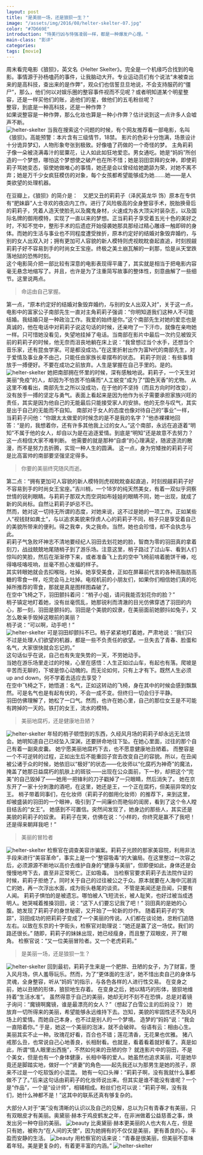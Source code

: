 ```yaml
---
layout: post
title: "是美丽一场，还是狼狈一生？"
image: "/assets/img/2016/08/helter-skelter-07.jpg"
color: "#7D669E"
introduction: "恃美行凶与恃强凌弱一样，都是一种爆发户心理。"
main-class: "影评"
categories: 
tags: [movie]
---
```


周末看完电影《狼狈》，英文名《Helter Skelter》。完全是一个机缘巧合找到的电影。事情源于孙杨嗑药的事件，让我脑动大开。专业运动员们有个说法“未被查出来的是高科技，查出来的是作弊”，观众们也信誓旦旦地说，不会支持服药的“僵尸”，那么，他们何以对娱乐圈的整容事件视而不见呢？或者明知道某个明星整容，还是一样买他们的账，追他们的星，做他们的五毛粉丝呢？  
整容，到底是一种高科技，还是一种作弊？  
如果说整容是一种作弊，那么化妆也算是一种小作弊？估计说到这一点许多人会嘘声不断。  
![helter-skelter](/assets/img/2016/08/helter-skelter-02.jpg)
当我在搜索这个问题的时候，有个网友推荐看一部电影，名叫《狼狈》。高能预警：本片含有三级情节，18禁。
 影片的色彩十分饱满，场景设计十分诡异梦幻，人物形象夸张到极致。好像嗑了药做的一个奇怪的梦。
 主角莉莉子像一朵被浇满毒汁的罂粟花，让人如此如狂地爱恋。男女通吃。她是“妈妈”所创造的一个梦想，哪怕这个梦想使之破产也在所不惜；她是羽田崇拜的女神，即使莉莉子骂她变态，驱使她做唯心的事情，她还是会以曾经给她跪舔为荣，对她不离不弃；她是万千少女疯狂模仿的对象，每个女孩都希望能够成为她.......她——是人类欲望的处理机器。

在豆瓣上，《狼狈》的简介是：　又肥又丑的莉莉子（泽尻英龙华 饰）原本在专供有“肥妹廦”人士寻欢的夜店内工作。进行了风险极高的全身整容手术，脱胎换骨后的莉莉子，凭着人造天使脸孔以及魔鬼身材，火速成为各大顶尖时装杂志，以及国际名牌的御用模特，实现了一直以来的梦想。正当莉莉子享受着五光十色的美好之时，不知不觉中，整形手术的后遗症开始侵袭她那具那经过精心雕琢一触即碎的身体。而她的生活与事业也不同程度遭受挫折，原本约定好的结婚对象毁弃婚约，与别的女人出双入对；拥有更加可人容貌的新人模特则虎视眈眈奋起直追，时刻觊觎莉莉子好不容易到手的时尚女王宝座。终极之美土崩瓦解的一刹那，恰是从天堂跌落地狱的恐怖时刻。  
这个电影简介把一部比较有深意的电影表现得平庸了，其实就是相当于把电影内容毫无悬念地缩写了。并且，也许是为了注重简写故事的整体性，刻意曲解了一些细节。这里说两点。
> 
> 命运由自己掌握。
> 
第一点，“原本约定好的结婚对象毁弃婚约，与别的女人出双入对”，关于这一点，电影中的富家公子南部先生一直对主角莉莉子强调：“你明知道我们这种人不可能结婚。我结婚只是一种政治工作。我爱的始终是你。”这个南部先生对她的爱恋也是真诚的，他在电话中对莉莉子说这句话的时候，还亲吻了一下汗巾，就像在亲吻她一样。只可惜她没看见，失望地挂掉了电话。当南部在影片中最后一次约见被毁灭前的莉莉子的时候，他无奈而沮丧地躺在床上说：“我曾想过当个水手，还想当个音乐家，还有昆虫学家。可是都没成功。”在这里折射出作为富N代的南部先生，对于爱情及事业身不由己，只能任由家族长辈摆布的状态。
莉莉子则说：有些事情放手一搏便好。不要在成功之前放弃。人生是掌握在自己手里的。是的。
![helter-skelter](/assets/img/2016/08/helter-skelter-06.jpg)
她把南部拥在怀里的时候，深有感触地说。莉莉子，一个天生对美丽“免疫”的人，却因为不怕苦不怕痛而“人工蜕变”成为了“国色天香”的尤物。
从这里不难看出，南部先生之所以没成功，在于他的不坚持（而且方向时时改变），没有放手一搏的坚定与勇气。表面上看起来是因为他作为长子需要承担家族兴旺的责任，其实是因为他自己的无能最后只能接受家人的安排。他的无奈与叹气，其实是出于自己的无能而不自知。
南部对于女人的态度也像对待自己的“事业”一样，当莉莉子问他：“你跟太太做爱的时候念的是不是我的名字？”他赤裸裸地回答：“是的，我想着你，还有许多其他我上过的女人。”这个南部，永远在追逐着“明知”不属于他的女人，却自以为是在追逐爱情。到底是“明知”还是故意不去努力？这一点相信大家不难判断。
他需要的就是那种“自虐”的心理满足，随波逐流的散漫，而不是努力去折腾，实现一种人生的圆满。
这一点，身为穷矮挫的莉莉子可是比高富帅的南部要坚强坚定得多。
> 
> 你要的美丽终究随风而逝。
> 
第二点：“拥有更加可人容貌的新人模特则虎视眈眈奋起直追，时刻觊觎莉莉子好不容易到手的时尚女王宝座。”吉川梢，一个18岁的纯天然美女，有着一双似乎洞察世情的锐利眼睛。与莉莉子那双大而空洞如布娃娃的眼睛不同，她一出现，就成了新的风尚标。自然让莉莉子妒忌不已。  
然而，她对这一切持无所谓的态度，对她来说，这不过是她的一项工作。正如某些人“视钱财如粪土”，与以追求美貌来俘虏人心的莉莉子不同，梢子只是享受着自己的美貌所带来的便利。得之我幸，失之我命。当然，她也会珍惜，却不会执念与此。  
莉莉子气急败坏神志不清地要经纪人羽田去划花她的脸，智商为零的羽田真的拿着刻刀，战战兢兢地尾随梢子到了游乐场。注意这里，梢子路过了过山车、看到人们惊叫的笑脸，然后在渐渐停下来，或者准备飞上去的空中飞椅前啃着脆饼干棒，吃得咯吱咯吱响，丝毫不担心发福的样子。  
其实转眼她就会去扣喉咙，吐掉。她享受美食，正如在屏幕前代言的各种高脂肪高糖的零食一样，吃完会马上吐掉。电视机前的小朋友们，如果你们相信她们真的吃掉所推荐的零食，那就是真是图样图森破了。  
在空中飞椅之下，羽田颤抖着问：“梢子小姐，请问我能否划花你的脸？”  
梢子镇定地盯着她，没有丝毫慌乱，她那锐利而清澈的目光仿佛穿透了羽田的内心，那一刻，羽田是颤抖的。羽田是个美貌的奴隶，在美丽面前她颤抖如兔子，又怎么敢亲手毁掉这眼前的美丽？  
梢子说：“可以啊，动手吧！”  
![helter-skelter](/assets/img/2016/08/helter-skelter-01.jpg)
可是羽田却颤抖不已。梢子紧紧地盯着她，严肃地说：“我们只不过是处理人们欲望的机器，都是一些不负责任的欲望。一旦失去了青春、脸蛋和名气，大家很快就会忘记的。”  
这句话似乎在说，自己也有失宠失势的一天，不劳她动手。  
当她在游乐场里走过的时候，心里在感悟：人生正如过山车，有起也有落。爬坡是辛苦而无聊的，下坡是惊心动魄的。而无论如何，只有上才有下。既然人生必须up and down，何不学着去适应去享受？  
在空中飞椅之下，她悟道：名气，正如这转动的飞椅，身在其中的时候会感到飘飘然。可是名气也是有起有伏的，不会一成不变。但终归一切会归于平静。  
羽田仿佛理解了，她松了一口气。然而，也许在她心里，自己的那位女王是不可能有跨掉的一天的。铁打的女王，流水的模特。  
> 
> 美丽地腐朽，还是健康地丑陋？
> 
![helter-skelter](/assets/img/2016/08/helter-skelter-05.jpg)
年轻的梢子顿悟到的东西，久经风月场的莉莉子却永远无法领会。她明知道自己已经坠入深渊，还要拼命地往下坠。在她心里面，过往的那个自己有着一副臭皮囊。
她宁愿美丽地腐朽下去，也不愿意健康地丑陋着。
而整容是一个不可逆转的过程，正如出生后不能重回子宫去改变自己的容貌。所以，在丑闻被公诸于众的时候，她依旧以“极好”的状态——化妆师以“化腐朽为神奇”的魔法，掩盖了她那日益腐朽的肌肤上的斑驳——出现在公众面前，下一秒，却把这个“完美”的自己毁掉了——她用一把锋利的刀子戳掉了一只眼睛，然后消失了。
她在京东开了一家十分刺激的酒吧，在这里，她还是王，一个正在腐朽，但美丽异常的女王。
梢子带着同事们，在化妆师（莉莉子的御用化妆师）的推荐下，来到这里，却被盛装的羽田的一个眼神，吸引到了一间廉价而艳俗的闺房，看到了这个令人瞠目结舌的“女王”。
她感到不可置信。突然间发现了，她身边的那些人，其实还是美貌的莉莉子的奴隶。
莉莉子在笑，仿佛在说：“小样的，你终究是赢不了我吧！还是得来朝拜我吧！”
> 
> 美丽的冒险者
> 
![helter-skelter](/assets/img/2016/08/helter-skelter-04.jpg)
检察官在调查美容诈骗案。莉莉子光顾的那家美容院，利用非法手段来进行“美容革命”，事实上是一个“整容吸毒”的大骗局。在这里整过一次容之后，必须源源不断地以高价去维护自身的“健康与美丽”，但即便如此，身体还是会慢慢地垮下去，直至非正常死亡。正如吸毒。
当检察官要求莉莉子去法院作证的时候，莉莉子拒绝了。同时关于自己的过往被公之于众。原本就要在人海中沉溺消亡的她，再一次浮出水面，成为街头巷尾的谈资。
不管是美闻还是丑闻，只要有人闻。
莉莉子惧怕的是被遗忘。哪怕被人飞短流长，被人耻笑，也好过被当成透明人。她哭喊着推搡羽田，说：“这下人们要忘记我了吧！”
羽田真的是她的心腹。她发现了莉莉子的身世秘密，又开始了一轮新的炒作。
随着莉莉子的“失踪”，羽田成功的把莉莉子变成了一个美丽的传说。人们都在谈论她，忠粉们追随左右。以致在东京的十字街头，检察官对助理说：“她还是赢了这一场仗。我们的路还很长。”
随即，莉莉子的妹妹出现，她已经瘦身，而且整了双眼皮，开了眼角。
检察官说：“又一位美丽冒险者。又一个老虎莉莉。”
> 
> 是美丽一场，还是狼狈一生？
> 
![helter-skelter](/assets/img/2016/08/helter-skelter-03.jpg)
回到最初，莉莉子生来是一个肥胖、丑陋的女子，为了财富，堕入风月场，供人羞辱玩乐。然而，为了“更体面的生活”，她不惜出卖自己的身体与灵魂，全身整容，听从“妈妈”的指示，与各色各样的人进行性交易。
在变身之前，她以丑陋的形体，狼狈地生存着。
在变身之后，她以精巧的形体，狼狈地维持着“生活水准”。
虽然得意于自己的美丽，她却无时不刻不在恐惧，总是对着镜子询问：“魔镜啊魔镜，谁是最漂亮的女人？”（想起了白雪公主的后妈没？）
她放弃一切所得来的美丽，希望能够永远维持下去。岂知，美貌的牢固性还不及风月场上的爱情。而她自己本身，也不过是别人的一个梦境。
造梦的“妈妈”说：“我会一直陪着你。”
于是，她这一个美丽的泡沫，就不会破碎。
俗语有云：相由心生。美丽其实不止一种。玫瑰花好看，百合也不错；莲花清香，无花果也优雅。
猪八戒那么丑，也常说自己心地善良，长相耐看。也就是，看着看着就好看了。真是如此，所谓“情人眼里出西施”，不然如何来的丑陋的你？
就连影片中的羽田，不是个美女，但是也有一个身体健康，长相中等的爱人。她虽然也追求美丽，可是她毕竟还是脚踏实地，做好一个“贤妻”的角色——起先我还以为那男生是她的孩子，原来不过是一个吃软饭的小混混。
她有一句口头禅：“莉莉子啊，没有我就什么事都做不了了。”后来这句话由莉莉子的化妆师说出来。但其实是谁不能没有谁呢？一个是“作品”，一个是“设计师”，相辅相成。粉丝们也可以说：“莉莉子啊，没有我们，她什么神都不是！”这其中的联系还真有够复杂的。

大部分人对于“美”没有清晰的认识以及自己的见解，总以为只有青春才有美丽，只有双眼皮才有美丽。奥黛丽·赫本于鸡皮鹤发之年，在非洲做着公益慈善之事，焕发出另一种夺目的美丽。
![beauty](/assets/img/2016/08/aodaili-001.jpg)
比奥黛丽·赫本更美丽的人也大有人在，但是只有她，被称为“在人间的天使”，因为她拥有的不仅仅是美丽，更有善良的心，丰盈而安静的生活。
![beauty](/assets/img/2016/08/aodaili-002.jpg)
用检察官的话来说：“青春是很美丽，但美丽不意味着年轻。美是更复杂的，有着更丰富的内涵。”
![helter-skelter](/assets/img/2016/08/helter-skelter-08.jpg)

